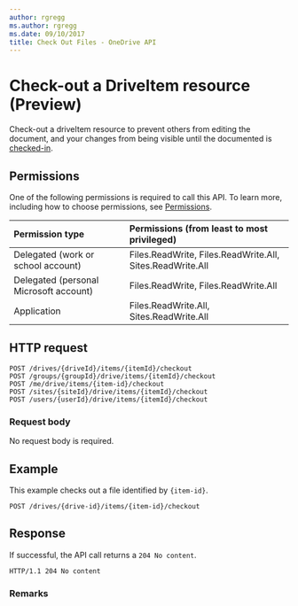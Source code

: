 ```yaml
---
author: rgregg
ms.author: rgregg
ms.date: 09/10/2017
title: Check Out Files - OneDrive API
---
```

# Check-out a DriveItem resource (Preview)

Check-out a driveItem resource to prevent others from editing the document, and your changes from being visible until the documented is [checked-in](driveitem_checkin.md).

## Permissions

One of the following permissions is required to call this API. To learn more, including how to choose permissions, see [Permissions](../concepts/permissions_reference.md).

|Permission type      | Permissions (from least to most privileged)              |
|:--------------------|:---------------------------------------------------------|
|Delegated (work or school account) | Files.ReadWrite, Files.ReadWrite.All, Sites.ReadWrite.All    |
|Delegated (personal Microsoft account) | Files.ReadWrite, Files.ReadWrite.All    |
|Application | Files.ReadWrite.All, Sites.ReadWrite.All |

## HTTP request

<!-- { "blockType": "ignored" } -->

```http
POST /drives/{driveId}/items/{itemId}/checkout
POST /groups/{groupId}/drive/items/{itemId}/checkout
POST /me/drive/items/{item-id}/checkout
POST /sites/{siteId}/drive/items/{itemId}/checkout
POST /users/{userId}/drive/items/{itemId}/checkout
```

### Request body

No request body is required.

## Example

This example checks out a file identified by `{item-id}`.

<!-- { "blockType": "request", "name": "checkout-item", "scopes": "files.readwrite", "target": "action" } -->

```http
POST /drives/{drive-id}/items/{item-id}/checkout
```

## Response

If successful, the API call returns a `204 No content`.

<!-- { "blockType": "response" } -->

```http
HTTP/1.1 204 No content
```

### Remarks


[item-resource]: ../resources/driveitem.md

<!-- {
  "type": "#page.annotation",
  "description": "Create a copy of an existing item.",
  "keywords": "copy existing item",
  "section": "documentation",
  "tocPath": "Items/Copy"
} -->
